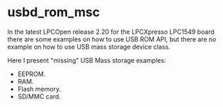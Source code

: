 usbd_rom_msc
================

In the latest LPCOpen release 2.20 for the LPCXpresso LPC1549 board there are
some examples on how to use USB ROM API, but there are no example on how to use
USB mass storage device class.
 
Here I present "missing" USB Mass storage examples:

* EEPROM.
* RAM.
* Flash memory.
* SD/MMC card.
